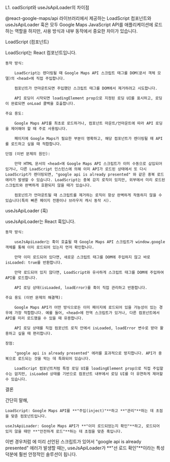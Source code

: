 L1. oadScript와 useJsApiLoader의 차이점

@react-google-maps/api 라이브러리에서 제공하는 LoadScript 컴포넌트와 useJsApiLoader 훅은 모두 Google Maps JavaScript API를 애플리케이션에 로드하는 역할을 하지만, 사용 방식과 내부 동작에서 중요한 차이가 있습니다.

LoadScript (컴포넌트)

LoadScript는 React 컴포넌트입니다.

    동작 방식:

        LoadScript는 렌더링될 때 Google Maps API 스크립트 태그를 DOM(문서 객체 모델)의 <head>에 직접 주입합니다.

        컴포넌트가 언마운트되면 주입했던 스크립트 태그를 DOM에서 제거하려고 시도합니다.

        API 로딩이 시작되면 loadingElement prop으로 지정된 로딩 UI를 표시하고, 로딩이 완료되면 onLoad 콜백을 호출합니다.

    주요 용도:

        Google Maps API를 최초로 로드하거나, 컴포넌트 마운트/언마운트에 따라 API 로딩을 제어해야 할 때 주로 사용됩니다.

        페이지에 Google Maps가 필요한 부분이 명확하고, 해당 컴포넌트가 렌더링될 때 API를 로드하고 싶을 때 적합합니다.

    단점 (이번 문제의 원인):

        만약 HTML 문서의 <head>에 Google Maps API 스크립트가 이미 수동으로 삽입되어 있거나, 다른 LoadScript 인스턴스에 의해 이미 API가 로드된 상태에서 또 다시 LoadScript가 렌더링되면, "google api is already presented" 와 같은 중복 로드 에러가 발생할 수 있습니다. LoadScript는 중복 감지 로직이 있지만, 외부에서 미리 로드된 스크립트와 완벽하게 호환되지 않을 때가 있습니다.

        컴포넌트가 언마운트될 때 스크립트를 제거하는 로직이 항상 완벽하게 작동하지 않을 수 있습니다(특히 빠른 페이지 전환이나 브라우저 캐시 동작 시).

useJsApiLoader (훅)

useJsApiLoader는 React 훅입니다.

    동작 방식:

        useJsApiLoader는 훅이 호출될 때 Google Maps API 스크립트가 window.google 객체를 통해 이미 로드되어 있는지 먼저 확인합니다.

        만약 이미 로드되어 있다면, 새로운 스크립트 태그를 DOM에 주입하지 않고 바로 isLoaded: true를 반환합니다.

        만약 로드되어 있지 않다면, LoadScript와 유사하게 스크립트 태그를 DOM에 주입하여 API를 로드합니다.

        API 로딩 상태(isLoaded, loadError)를 훅이 직접 관리하고 반환합니다.

    주요 용도 (이번 문제의 해결책):

        Google Maps API가 어떤 방식으로든 이미 페이지에 로드되어 있을 가능성이 있는 경우에 가장 적합합니다. 예를 들어, <head>에 전역 스크립트가 있거나, 다른 컴포넌트에서 API를 미리 로드했을 수 있을 때 유용합니다.

        API 로딩 상태를 직접 컴포넌트 로직 안에서 isLoaded, loadError 변수로 받아 활용하고 싶을 때 편리합니다.

    장점:

        "google api is already presented" 에러를 효과적으로 방지합니다. API가 중복으로 로드되는 것을 막는 데 특화되어 있습니다.

        LoadScript 컴포넌트처럼 특정 로딩 UI를 loadingElement prop으로 직접 주입할 수는 없지만, isLoaded 상태를 기반으로 컴포넌트 내부에서 로딩 UI를 더 유연하게 제어할 수 있습니다.

결론

간단히 말해,

    LoadScript: Google Maps API를 **"주입(inject)"**하고 **"관리"**하는 데 초점을 맞춘 컴포넌트입니다.

    useJsApiLoader: Google Maps API가 **"이미 로드되었는지 확인"**하고, 로드되어 있지 않을 때만 **"안전하게 로드"**하는 데 초점을 맞춘 훅입니다.

이번 경우처럼 <head>에 미리 선언된 스크립트가 있어서 "google api is already presented" 에러가 발생할 때는, useJsApiLoader가 **"선 로드 확인"**이라는 특성 덕분에 훨씬 안정적인 솔루션이 됩니다.